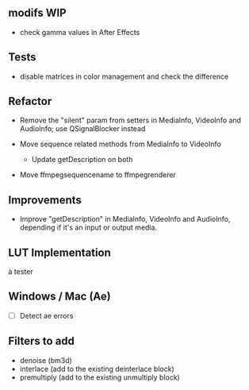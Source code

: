 ## modifs WIP

- check gamma values in After Effects

## Tests

- disable matrices in color management and check the difference

## Refactor

- Remove the "silent" param from setters in MediaInfo, VideoInfo and AudioInfo; use QSignalBlocker instead

- Move sequence related methods from MediaInfo to VideoInfo
    - Update getDescription on both

- Move ffmpegsequencename to ffmpegrenderer

## Improvements

- Improve "getDescription" in MediaInfo, VideoInfo and AudioInfo, depending if it's an input or output media.

## LUT Implementation

à tester

## Windows / Mac (Ae)

- [ ] Detect ae errors

## Filters to add

- denoise (bm3d)
- interlace (add to the existing deinterlace block)
- premultiply (add to the existing unmultiply block)
